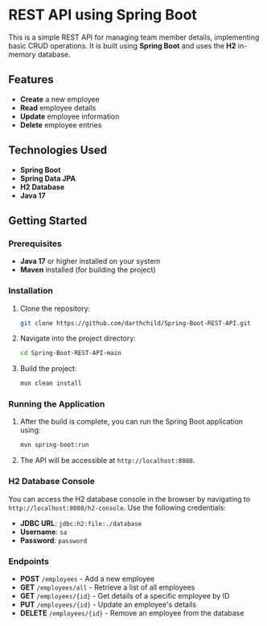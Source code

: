 # REST API using Spring Boot

This is a simple REST API for managing team member details, implementing basic CRUD operations. It is built using **Spring Boot** and uses the **H2** in-memory database.

## Features

- **Create** a new employee
- **Read** employee details
- **Update** employee information
- **Delete** employee entries

## Technologies Used

- **Spring Boot**
- **Spring Data JPA**
- **H2 Database**
- **Java 17**

## Getting Started

### Prerequisites

- **Java 17** or higher installed on your system
- **Maven** installed (for building the project)

### Installation

1. Clone the repository:
   ```bash
   git clone https://github.com/darthchild/Spring-Boot-REST-API.git
   ```

2. Navigate into the project directory:
   ```bash
   cd Spring-Boot-REST-API-main
   ```

3. Build the project:
   ```bash
   mvn clean install
   ```

### Running the Application

1. After the build is complete, you can run the Spring Boot application using:
   ```bash
   mvn spring-boot:run
   ```

2. The API will be accessible at `http://localhost:8080`.

### H2 Database Console

You can access the H2 database console in the browser by navigating to `http://localhost:8080/h2-console`. Use the following credentials:

- **JDBC URL**: `jdbc:h2:file:./database`
- **Username**: `sa`
- **Password**: `password`

### Endpoints

- **POST** `/employees` - Add a new employee
- **GET** `/employees/all` - Retrieve a list of all employees
- **GET** `/employees/{id}` - Get details of a specific employee by ID
- **PUT** `/employees/{id}` - Update an employee's details
- **DELETE** `/employees/{id}` - Remove an employee from the database
